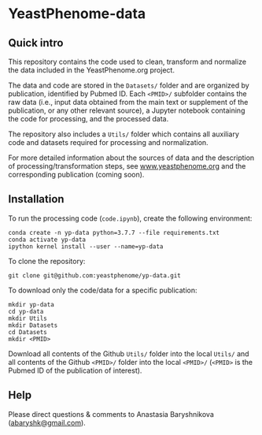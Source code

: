 YeastPhenome-data
==================

Quick intro
------------

This repository contains the code used to clean, transform and normalize the data included in the YeastPhenome.org project. 

The data and code are stored in the `Datasets/` folder and are organized by publication, identified by Pubmed ID. Each `<PMID>/` subfolder contains the raw data (i.e., input data obtained from the main text or supplement of the publication, or any other relevant source), a Jupyter notebook containing the code for processing, and the processed data.

The repository also includes a `Utils/` folder which contains all auxiliary code and datasets required for processing and normalization.

For more detailed information about the sources of data and the description of processing/transformation steps, see www.yeastphenome.org and the corresponding publication (coming soon).


Installation
-------------

To run the processing code (`code.ipynb`), create the following environment:

    conda create -n yp-data python=3.7.7 --file requirements.txt
    conda activate yp-data
    ipython kernel install --user --name=yp-data


To clone the repository:

    git clone git@github.com:yeastphenome/yp-data.git

To download only the code/data for a specific publication:

    mkdir yp-data
    cd yp-data
    mkdir Utils
    mkdir Datasets
    cd Datasets
    mkdir <PMID>

Download all contents of the Github `Utils/` folder into the local `Utils/` and all contents of the Github `<PMID>/` folder into the local `<PMID>/` (`<PMID>` is the Pubmed ID of the publication of interest).


Help
----

Please direct questions & comments to Anastasia Baryshnikova (<abaryshk@gmail.com>).

